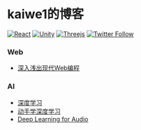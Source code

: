 # kaiwe1的博客 
[![React](https://img.shields.io/badge/react%20-%2320232a.svg?style=for-the-badge&&logo=react&logoColor=%2361DAFB)](https://reactjs.org/)
[![Unity](https://img.shields.io/badge/unity-%23000000.svg?style=for-the-badge&logo=unity&logoColor=white)](https://unity3d.com)
[![Threejs](https://img.shields.io/badge/threejs-black?style=for-the-badge&logo=three.js&logoColor=white)](https://threejs.org/)
[![Twitter Follow](https://img.shields.io/twitter/follow/matthias_code.svg?style=social&label=Follow)](https://twitter.com/kwii_cc)

### Web
- [深入浅出现代Web编程](https://fullstackopen.com/zh/)

### AI
- [深度学习](https://github.com/wangshusen/DeepLearning)
- [动手学深度学习](https://zh.d2l.ai/)
- [Deep Learning for Audio](https://github.com/musikalkemist/DeepLearningForAudioWithPython)

